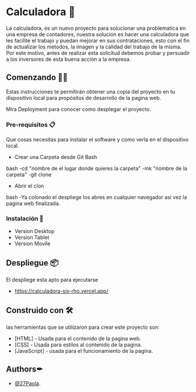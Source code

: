 # Calculadora 🧮

La calculadora, es un nuevo proyecto para solucionar una problematica en una empresa de contadores,
nuestra solucion es hacer una calculadora que les facilite el trabajo y puedan mejorar en sus contrataciones, esto con el fin de actualizar los metodos, la imagen y la calidad del trabajo de la misma.
Por este motivo, antes de realizar esta solicitud debemos probar y persuadir a los inversores de esta buena acciòn a la empresa.

## Comenzando 📐📏

Estas instrucciones te permitirán obtener una copia del proyecto en tu dispositivo local para propósitos de desarrollo de la pagina web.

Mira Deployment para conocer como desplegar el proyecto.

### Pre-requisitos 📋

Que cosas necesitas para instalar el software y como verla en el dispositivo local.

- Crear una Carpeta desde Git Bash

bash
  -cd "nombre de el lugar donde quieres la carpeta"
  -mk "nombre de la carpeta"
  -git clone 

- Abrir el clon

bash
  -Ya colonado el despliege los abres en cualquier navegador asi vez la pagina web finalizada.

### Instalación 🔧

- Version Desktop
- Version Tablet
- Version Movile

## Despliegue 📦

El despliege esta apto para ejecutarse
- https://calculadora-six-rho.vercel.app/

## Construido con 🛠

las herramientas que se utilizaron para crear este proyecto son:

- [HTML] - Usada para el contenido de la pagina web.
- [CSS] - Usada para estilos al contenido de la pagina.
- [JavaScript] - usada para el funcionamiento de la pagina.


## Authors✒

- [@27Paola](https://github.com/27Paola/Calculadora-.git).
